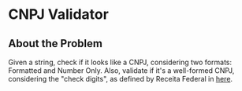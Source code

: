 # CNPJ Validator

## About the Problem

Given a string, check if it looks like a CNPJ, considering two formats: Formatted and Number Only.
Also, validate if it's a well-formed CNPJ, considering the "check digits", as defined by Receita Federal in [here](https://pt.wikipedia.org/wiki/Cadastro_Nacional_da_Pessoa_Jur%C3%ADdica).
